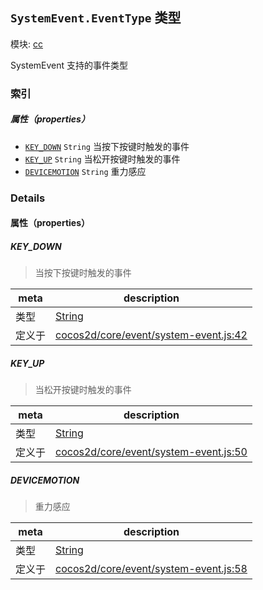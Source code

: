 ## `SystemEvent.EventType` 类型



模块: [cc](../modules/cc.md)


SystemEvent 支持的事件类型



### 索引

##### 属性（properties）

  - [`KEY_DOWN`](#keydown) `String` 当按下按键时触发的事件
  - [`KEY_UP`](#keyup) `String` 当松开按键时触发的事件
  - [`DEVICEMOTION`](#devicemotion) `String` 重力感应





### Details


#### 属性（properties）


##### KEY_DOWN

> 当按下按键时触发的事件

| meta | description |
|------|-------------|
| 类型 | <a href="https://developer.mozilla.org/en/JavaScript/Reference/Global_Objects/String" class="crosslink external" target="_blank">String</a> |
| 定义于 | [cocos2d/core/event/system-event.js:42](https://github.com/cocos-creator/engine/blob/793ed1e41a1e981ef927cb5ecccb6f051f942b50/cocos2d/core/event/system-event.js#L42) |



##### KEY_UP

> 当松开按键时触发的事件

| meta | description |
|------|-------------|
| 类型 | <a href="https://developer.mozilla.org/en/JavaScript/Reference/Global_Objects/String" class="crosslink external" target="_blank">String</a> |
| 定义于 | [cocos2d/core/event/system-event.js:50](https://github.com/cocos-creator/engine/blob/793ed1e41a1e981ef927cb5ecccb6f051f942b50/cocos2d/core/event/system-event.js#L50) |



##### DEVICEMOTION

> 重力感应

| meta | description |
|------|-------------|
| 类型 | <a href="https://developer.mozilla.org/en/JavaScript/Reference/Global_Objects/String" class="crosslink external" target="_blank">String</a> |
| 定义于 | [cocos2d/core/event/system-event.js:58](https://github.com/cocos-creator/engine/blob/793ed1e41a1e981ef927cb5ecccb6f051f942b50/cocos2d/core/event/system-event.js#L58) |






